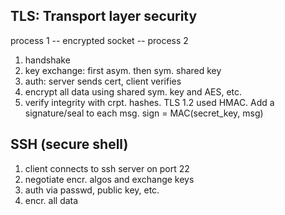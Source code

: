 ---
---
## TLS: Transport layer security

process 1 -- encrypted socket -- process 2

1. handshake 
2. key exchange: first asym. then sym. shared key 
3. auth: server sends cert, client verifies 
4. encrypt all data using shared sym. key and AES, etc. 
5. verify integrity with crpt. hashes. TLS 1.2 used HMAC. Add a signature/seal to each msg. sign = MAC(secret_key, msg)

## SSH (secure shell)

1. client connects to ssh server on port 22
2. negotiate encr. algos and exchange keys
3. auth via passwd, public key, etc. 
4. encr. all data 
